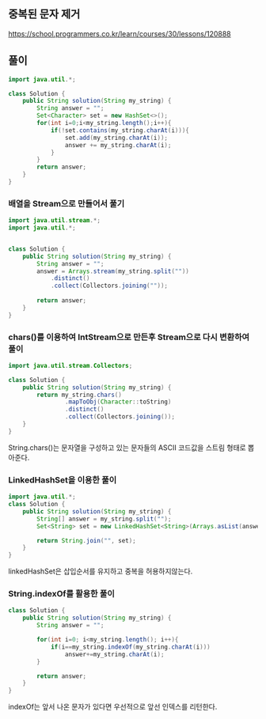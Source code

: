 ## 중복된 문자 제거
https://school.programmers.co.kr/learn/courses/30/lessons/120888

## 풀이
~~~java
import java.util.*;

class Solution {
    public String solution(String my_string) {
        String answer = "";
        Set<Character> set = new HashSet<>();
        for(int i=0;i<my_string.length();i++){
            if(!set.contains(my_string.charAt(i))){
                set.add(my_string.charAt(i));
                answer += my_string.charAt(i);
            }
        }
        return answer;
    }
}
~~~

### 배열을 Stream으로 만들어서 풀기
~~~java
import java.util.stream.*;
import java.util.*;


class Solution {
    public String solution(String my_string) {
        String answer = "";
        answer = Arrays.stream(my_string.split(""))
            .distinct()
            .collect(Collectors.joining(""));
            
        return answer;
    }
}
~~~

### chars()를 이용하여 IntStream으로 만든후 Stream<String>으로 다시 변환하여 풀이
~~~java
import java.util.stream.Collectors;

class Solution {
    public String solution(String my_string) {
        return my_string.chars()
                .mapToObj(Character::toString)
                .distinct()
                .collect(Collectors.joining());
    }
}
~~~  
String.chars()는 문자열을 구성하고 있는 문자들의 ASCII 코드값을 스트림 형태로 뽑아준다.


### LinkedHashSet을 이용한 풀이
~~~java
import java.util.*;
class Solution {
    public String solution(String my_string) {
        String[] answer = my_string.split("");
        Set<String> set = new LinkedHashSet<String>(Arrays.asList(answer));

        return String.join("", set);
    }
}
~~~
linkedHashSet은 삽입순서를 유지하고 중복을 허용하지않는다.

### String.indexOf를 활용한 풀이
~~~java
class Solution {
    public String solution(String my_string) {
        String answer = "";

        for(int i=0; i<my_string.length(); i++){
            if(i==my_string.indexOf(my_string.charAt(i)))
                answer+=my_string.charAt(i);
        }

        return answer;
    }
}
~~~
indexOf는 앞서 나온 문자가 있다면 우선적으로 앞선 인덱스를 리턴한다.